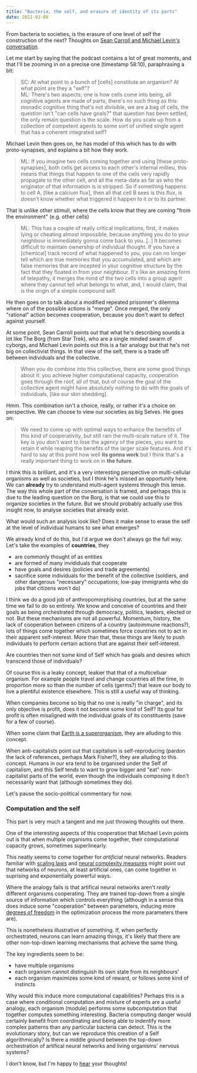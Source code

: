 ```yaml
---
title: "Bacteria, the self, and erasure of identity of its parts"
date: 2021-02-08
---
```


From bacteria to societies, is the erasure of one level of self the construction of the next? Thoughts on [Sean Carroll and Michael Levin's conversation](https://www.preposterousuniverse.com/podcast/2021/02/01/132-michael-levin-on-growth-form-information-and-the-self/).

Let me start by saying that the podcast contains a lot of great moments, and that I'll be zooming in on a precise one (timestamp 58:10), paraphrasing a bit:
> SC: At what point to a bunch of [cells] constitute an organism? At what point are they a "self"?  
> ML: There's two aspects; one is how cells come into being, all cognitive agents are made of parts, there's no such thing as this monadic cognitive thing that's not divisible, we are a bag of cells, the question isn't "can cells have goals?" that question has been settled, the only remain question is the scale. How do you scale up from a collection of competent agents to some sort of unified single agent that has a coherent integrated self?   

Michael Levin then goes on, he has model of this which has to do with proto-synapses, and explains a bit how they work. 

> ML: If you imagine two cells coming together and using [these proto-synapses], both cells get access to each other's internal millieu, this means that things that happen to one of the cells very rapidly propagate to the other cell, and all the meta-data as far as who the originator of that information is is stripped. So if something happens to cell A, [like a calcium flux], then all that cell B sees is this flux, is doesn't know whether what triggered it happen to it or to its partner.

That is unlike other stimuli, where the cells know that they are coming "from the environment" (e.g. other cells)

> ML: This has a couple of really critical implications, first, it makes lying or cheating almost impossible, because anything you do to your neighbour is immediately gonna come back to you. [..] It becomes difficult to maintain ownership of individual thought. If you have a [chemical] track record of what happened to you, you can no longer tell which are true memories that you accumulated, and which are false memories that are incepted in your cognitive structure by the fact that they floated in from your neighbour. It's like an amazing form of telepathy, it merges the mind of the two cells into a group agent where they cannot tell what belongs to what, and, I would claim, that is the origin of a simple compound self.

He then goes on to talk about a modified repeated prisonner's dilemma where on of the possible actions is "merge". Once merged, the only "rational" action becomes cooperation, because you don't want to defect against your<it>self</it>.

At some point, Sean Carroll points out that what he's describing sounds a lot like The Borg (from Star Trek), who are a single minded swarm of cyborgs, and Michael Levin points out this is a fair analogy but that he's not big on collectivist things. In that view of the self, there is a trade off between individuals and the collective.

> When you do combine into this collective, there are some good things about it: you achieve higher computational capacity, cooperation goes through the roof, all of that, but of course the goal of the collective agent might have absolutely nothing to do with the goals of individuals, [like our skin shedding].

Hmm. This combination isn't a choice, really, or rather it's a choice on perspective. We can choose to view our societies as big Selves. He goes on:

> We need to come up with optimal ways to enhance the benefits of this kind of cooperativity, but still rain the multi-scale nature of it. The key is you don't want to lose the agency of the pieces, you want to retain it while reaping the benefits of the larger scale features. And it's hard to say at this point how well **its gonna work** but I think that's a really important thing to work on in **the future**.

I think this is brilliant, and it's a very interesting perspective on multi-cellular organisms as well as societies, but I think he's missed an opportunity here. We can **already** try to understand multi-agent systems through this lense. The way this whole part of the conversation is framed, and perhaps this is due to the leading question on the Borg, is that we could use this to organize societies in the future. But we should probably actually use this insight now, to analyse societies that already exist.

What would such an analysis look like? Does it make sense to erase the self at the level of individual humans to see what emerges?

We already kind of do this, but I'd argue we don't always go the full way. Let's take the examples of **countries**, they
- are commonly thought of as entities
- are formed of many invididuals that cooperate
- have goals and desires (policies and trade agreements)
- sacrifice some individuals for the benefit of the collective (soldiers, and other dangerous "necessary" occupations; low-pay immigrants who do jobs that citizens won't do)

I think we do a good job of anthropomorphising countries, but at the same time we fail to do so entirely. We know and conceive of countries and their goals as being orchestrated through democracy, politics, leaders, elected or not. But these mechanisms are not all powerful. Momentum, history, the lack of cooperation between citizens of a country (autoimmune reactions?), lots of things come together which sometimes force countries not to act in their apparent self-interest. More than that, these things are likely to push individuals to perform certain actions that are against their self-interest. 

Are countries then not some kind of Self which has goals and desires which transcend those of individuals?

Of course this is a leaky concept, leakier that that of a multicelluar organism. For example people travel and change countries all the time, in proportion more so than the number of cells (germs?) that leave our body to live a plentiful existence elsewhere. This is still a useful way of thinking.

When companies become so big that no one is really "in charge", and its only objective is profit, does it not become some kind of Self? Its goal for profit is often misaligned with the individual goals of its constituents (save for a few of course).

When some claim that [Earth is a superorganism](https://en.wikipedia.org/wiki/Superorganism), they are alluding to this concept. 

When anti-capitalists point out that capitalism is self-reproducing (pardon the lack of references, perhaps Mark Fisher?), they are alluding to this concept. Humans in our era tend to be organised under the Self of capitalism, and this Self tends to want to grow bigger and "eat" non-capitalist parts of the world, even though the individuals composing it don't necessarily want that (although sometimes they do).

Let's pause the socio-political commentary for now.

### Computation and the self

This part is very much a tangent and me just throwing thoughts out there.

One of the interesting aspects of this cooperation that Michael Levin points out is that when multiple organisms come together, their computational capacity grows, sometimes superlinearly.

This neatly seems to come together for _artificial_ neural networks. Readers familiar with [scaling laws](https://arxiv.org/abs/2001.08361) and [neural complexity measures](https://arxiv.org/abs/1402.1869) might point out that networks of neurons, at least artificial ones, can come together in suprising and exponentially powerful ways.

Where the analogy fails is that artifical neural networks aren't _really_ different organisms cooperating. They are trained top-down from a single source of information which controls everything (although in a sense this does induce some "cooperation" between parameters, inducing more [degrees of freedom](https://arxiv.org/abs/1603.09260) in the optimization process the more parameters there are).

This is nonetheless illustrative of something. If, when perfectly orchestrated, neurons can learn amazing things, it's likely that there are other non-top-down learning mechanisms that achieve the same thing.

The key ingredients seem to be:
- have multiple organisms
- each organism cannot distinguish its own state from its neighbours'
- each organism maximizes some kind of reward, or follows some kind of instincts

Why would this induce more computational capabilities?  Perhaps this is a case where conditional computation and mixture of experts are a useful analogy, each organism (module) performs some subcomputation that together computes something interesting. Bacteria computing danger would certainly benefit from coordinating and being able to indentify more complex patterns than any particular bacteria can detect. This is the evolutionary story, but can we reproduce this creation of a Self algorithmically? Is there a middle ground between the top-down orchestration of artifical neural networks and living organisms' nervous systems?

I don't know, but I'm happy to [hear](https://twitter.com/KvrshAto) your thoughts! 
